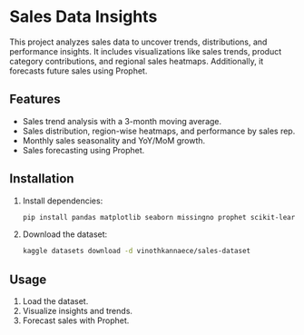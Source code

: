 # Sales Data Insights

This project analyzes sales data to uncover trends, distributions, and performance insights. It includes visualizations like sales trends, product category contributions, and regional sales heatmaps. Additionally, it forecasts future sales using Prophet.

## Features

- Sales trend analysis with a 3-month moving average.
- Sales distribution, region-wise heatmaps, and performance by sales rep.
- Monthly sales seasonality and YoY/MoM growth.
- Sales forecasting using Prophet.

## Installation

1. Install dependencies:
    ```bash
    pip install pandas matplotlib seaborn missingno prophet scikit-learn
    ```

2. Download the dataset:
    ```bash
    kaggle datasets download -d vinothkannaece/sales-dataset
    ```

## Usage

1. Load the dataset.
2. Visualize insights and trends.
3. Forecast sales with Prophet.

